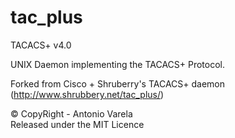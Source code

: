 # tac_plus
TACACS+ v4.0

UNIX Daemon implementing the TACACS+ Protocol.

Forked from Cisco + Shruberry's TACACS+ daemon (http://www.shrubbery.net/tac_plus/)

&copy; CopyRight - Antonio Varela<br/>
Released under the MIT Licence
